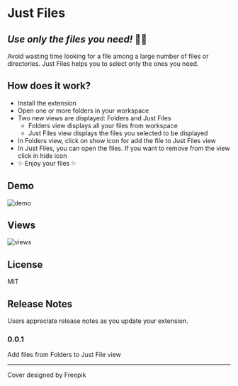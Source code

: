 # Just Files
## _Use only the files you need!_ 🤠📁

Avoid wasting time looking for a file among a large number of files or directories. Just Files helps you to select only the ones you need.

## How does it work?
- Install the extension
- Open one or more folders in your workspace
- Two new views are displayed: Folders and Just Files
    - Folders view displays all your files from workspace
    - Just Files view displays the files you selected to be displayed
- In Folders view, click on show icon for add the file to Just Files view
- In Just Files, you can open the files. If you want to remove from the view click in hide icon
- ✨ Enjoy your files ✨

## Demo

![demo](https://github.com/palaso0/just-files/blob/7255f0f18abeadbeafe234330ade5739161ec823/resources/example.gif)

## Views
![views](https://github.com/palaso0/just-files/blob/7255f0f18abeadbeafe234330ade5739161ec823/resources/package-explorer.png)

## License

MIT



## Release Notes

Users appreciate release notes as you update your extension.

### 0.0.1

Add files from Folders to Just File view

---


Cover designed by Freepik